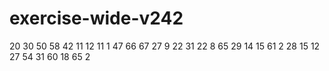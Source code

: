 # exercise-wide-v242
20
30
50
58
42
11
12
11
1
47
66
67
27
9
22
31
22
8
65
29
14
15
61
2
28
15
12
27
54
31
60
18
65
2
